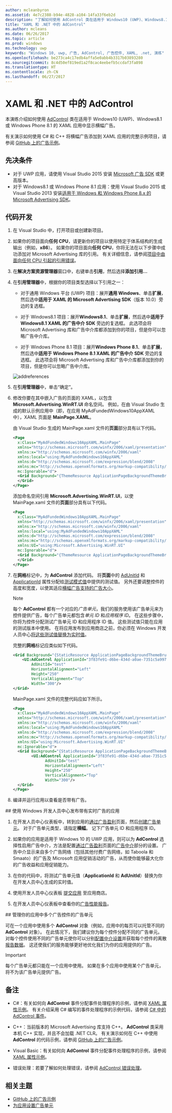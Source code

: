 ```yaml
---
author: mcleanbyron
ms.assetid: 4e7c2388-b94e-4828-a104-14fa33f6eb2d
description: "了解如何使用 AdControl 类在适用于 Windows10 (UWP)、Windows8.1 或 Windows Phone 8.1 的 XAML 应用中显示横幅广告。"
title: "XAML 和 .NET 中的 AdControl"
ms.author: mcleans
ms.date: 06/26/2017
ms.topic: article
ms.prod: windows
ms.technology: uwp
keywords: "Windows 10, uwp, 广告, AdControl, 广告控件, XAML, .net, 演练"
ms.openlocfilehash: be273ca4c17edb4affa5e0abb4b3317b03893280
ms.sourcegitcommit: 8c4d50ef819ed1a2f8cac4eebefb5ccdaf3fa898
ms.translationtype: HT
ms.contentlocale: zh-CN
ms.lasthandoff: 06/27/2017
---
```

# <a name="adcontrol-in-xaml-and-net"></a>XAML 和 .NET 中的 AdControl


本演练介绍如何使用 [AdControl](https://msdn.microsoft.com/library/windows/apps/microsoft.advertising.winrt.ui.adcontrol.aspx) 类在适用于 Windows10 (UWP)、Windows8.1 或 Windows Phone 8.1 的 XAML 应用中显示横幅广告。

有关演示如何使用 C# 和 C++ 将横幅广告添加到 XAML 应用的完整示例项目，请参阅 [GitHub 上的广告示例](http://aka.ms/githubads)。

## <a name="prerequisites"></a>先决条件

* 对于 UWP 应用，请使用 Visual Studio 2015 安装 [Microsoft 广告 SDK](http://aka.ms/ads-sdk-uwp) 或更高版本。
* 对于 Windows8.1 或 Windows Phone 8.1 应用：使用 Visual Studio 2015 或 Visual Studio 2013 安装[适用于 Windows 和 Windows Phone 8.x 的 Microsoft Advertising SDK](http://aka.ms/store-8-sdk)。

## <a name="code-development"></a>代码开发

1. 在 Visual Studio 中，打开项目或创建新项目。

2. 如果你的项目面向**任何 CPU**，请更新你的项目以使用特定于体系结构的生成输出（例如，**x86**）。 如果你的项目面向**任何 CPU**，你将无法在以下步骤中成功添加对 Microsoft Advertising 库的引用。 有关详细信息，请参阅[项目中由面向任何 CPU 引起的引用错误](known-issues-for-the-advertising-libraries.md#reference_errors)。

1.  在**解决方案资源管理器**窗口中，右键单击**引用**，然后选择**添加引用...**

2.  在**引用管理器**中，根据你的项目类型选择以下引用之一：

    -   对于通用 Windows 平台 (UWP) 项目：展开**通用 Windows**、单击**扩展**，然后选中**适用于 XAML 的 Microsoft Advertising SDK**（版本 10.0）旁边的复选框。

    -   对于 Windows8.1 项目：展开**Windows8.1**、单击**扩展**，然后选中**适用于 Windows8.1 XAML 的广告中介 SDK** 旁边的复选框。 此选项会将 Microsoft Advertising 库和广告中介库都添加到你的项目，但是你可以忽略广告中介库。

    -   对于 Windows Phone 8.1 项目：展开**Windows Phone 8.1**、单击**扩展**，然后选中**适用于 Windows Phone 8.1 XAML 的广告中介 SDK** 旁边的复选框。 此选项会将 Microsoft Advertising 库和广告中介库都添加到你的项目，但是你可以忽略广告中介库。

    ![addreferences](images/13-a84c026e-b283-44f2-8816-f950a1ef89aa.png)

3.  在**引用管理器**中，单击“确定”。

4.  修改你要在其中嵌入广告的页面的 XAML，以包含 **Microsoft.Advertising.WinRT.UI** 命名空间。 例如，在由 Visual Studio 生成的默认示例应用中（即，在应用 MyAdFundedWindows10AppXAML 中），XAML 页面是 **MainPage.XAML**。

    由 Visual Studio 生成的 MainPage.xaml 文件的**页面**部分具有以下代码。

    ``` xml
    <Page
      x:Class="MyAdFundedWindows10AppXAML.MainPage"
      xmlns="http://schemas.microsoft.com/winfx/2006/xaml/presentation"
      xmlns:x="http://schemas.microsoft.com/winfx/2006/xaml"
      xmlns:local="using:MyAdFundedWindows10AppXAML"
      xmlns:d="http://schemas.microsoft.com/expression/blend/2008"
      xmlns:mc="http://schemas.openxmlformats.org/markup-compatibility/2006"
      mc:Ignorable="d">
      <Grid Background="{ThemeResource ApplicationPageBackgroundThemeBrush}">
      </Grid>
    </Page>
    ```

    添加命名空间引用 **Microsoft.Advertising.WinRT.UI**，以使 MainPage.xaml 文件的**页面**部分具有以下代码。

    ``` xml
    <Page
      x:Class="MyAdFundedWindows10AppXAML.MainPage"
      xmlns="http://schemas.microsoft.com/winfx/2006/xaml/presentation"
      xmlns:x="http://schemas.microsoft.com/winfx/2006/xaml"
      xmlns:local="using:MyAdFundedWindows10AppXAML"
      xmlns:d="http://schemas.microsoft.com/expression/blend/2008"
      xmlns:mc="http://schemas.openxmlformats.org/markup-compatibility/2006"
      xmlns:UI="using:Microsoft.Advertising.WinRT.UI"
      mc:Ignorable="d">
      <Grid Background="{ThemeResource ApplicationPageBackgroundThemeBrush}">
      </Grid>
    </Page>
    ```

5. 在**网格**标记中，为 **AdControl** 添加代码。 将**页面**中的 [AdUnitId](https://msdn.microsoft.com/library/windows/apps/microsoft.advertising.winrt.ui.adcontrol.adunitid.aspx) 和 [ApplicationId](https://msdn.microsoft.com/library/windows/apps/microsoft.advertising.winrt.ui.adcontrol.applicationid.aspx) 属性分配给[测试模式值](test-mode-values.md)中提供的测试值。 另外还要调整控件的高度和宽度，以使其适应[横幅广告支持的广告大小](supported-ad-sizes-for-banner-ads.md)。

    > [!NOTE]
    > 每个 **AdControl** 都有一个对应的*广告单元*，我们的服务使用该广告单元来为控件提供广告，每个广告单元都包含*单元 ID* 和*应用程序 ID*。 在这些步骤中，你将为控件分配测试广告单元 ID 和应用程序 ID 值。 这些测试值只能在应用的测试版本中使用。 在将应用发布到应用商店之前，你必须在 Windows 开发人员中心[将这些测试值替换为实时值](#release)。

    完整的**网格**标记应类似如下代码。

    ``` xml
    <Grid Background="{StaticResource ApplicationPageBackgroundThemeBrush}">
        <UI:AdControl ApplicationId="3f83fe91-d6be-434d-a0ae-7351c5a997f1"
            AdUnitId="test"
            HorizontalAlignment="Left"
            Height="250"
            VerticalAlignment="Top"
            Width="300"/>
    </Grid>
    ```

    MainPage.xaml 文件的完整代码应如下所示。

    ``` xml
    <Page
      x:Class="MyAdFundedWindows10AppXAML.MainPage"
      xmlns="http://schemas.microsoft.com/winfx/2006/xaml/presentation"
      xmlns:x="http://schemas.microsoft.com/winfx/2006/xaml"
      xmlns:local="using:MyAdFundedWindows10AppXAML"
      xmlns:d="http://schemas.microsoft.com/expression/blend/2008"
      xmlns:mc="http://schemas.openxmlformats.org/markup-compatibility/2006"
      xmlns:UI="using:Microsoft.Advertising.WinRT.UI"
      mc:Ignorable="d">
      <Grid Background="{StaticResource ApplicationPageBackgroundThemeBrush}">
            <UI:AdControl ApplicationId="3f83fe91-d6be-434d-a0ae-7351c5a997f1"
                  AdUnitId="test"
                  HorizontalAlignment="Left"
                  Height="250"
                  VerticalAlignment="Top"
                  Width="300"/>
      </Grid>
    </Page>
    ```

6.  编译并运行应用以查看是否带有广告。

<span id="release" />
## <a name="release-your-app-with-live-ads-using-windows-dev-center"></a>使用 Windows 开发人员中心发布带有实时广告的应用

1.  在开发人员中心仪表板中，转到应用的[通过广告盈利](../publish/monetize-with-ads.md)页面，然后[创建广告单元](../monetize/set-up-ad-units-in-your-app.md)。 对于广告单元类型，请指定**横幅**。 记下广告单元 ID 和应用程序 ID。

2. 如果你的应用是适用于 Windows 10 的 UWP 应用，则可以为 **AdControl** 选择性启用广告中介，方法是配置[通过广告盈利](../publish/monetize-with-ads.md)页面的[广告中介](../publish/monetize-with-ads.md#mediation)部分的设置。 广告中介显示来自多个广告网络（包括其他付费广告网络，如 Taboola 和 Smaato）的广告及 Microsoft 应用促销活动的广告，从而使你能够最大化你的广告收益和应用促销能力。

3.  在你的代码中，将测试广告单元值（**ApplicationId** 和 **AdUnitId**）替换为你在开发人员中心生成的实时值。

4.  使用开发人员中心仪表板 [提交应用](../publish/app-submissions.md) 至应用商店。

5.  在开发人员中心仪表板中查看你的[广告性能报告](../publish/advertising-performance-report.md)。

<span id="manage" />
## <a name="manage-ad-units-for-multiple-ad-controls-in-your-app"></a>管理你的应用中多个广告控件的广告单元

可在一个应用中使用多个 **AdControl** 对象（例如，应用中的每页可以托管不同的 **AdControl** 对象）。 在此情况下，我们建议你为每个控件分配不同的广告单元。 对每个控件使用不同的广告单元使你可以分别[配置中介设置](../publish/monetize-with-ads.md#mediation)并获取每个控件的离散[报告数据](../publish/advertising-performance-report.md)。 这还使我们的服务能够更好地优化我们为你的应用提供的广告。

> [!IMPORTANT]
> 每个广告单元都只能在一个应用中使用。 如果在多个应用中使用某个广告单元，将不为该广告单元提供广告。

## <a name="notes"></a>备注

* C#：有关如何向 **AdControl** 事件分配事件处理程序的示例，请参阅 [XAML 属性示例](xaml-properties-example.md)。 有关介绍采用 C# 编写的事件处理程序的示例代码，请参阅 [C# 中的 AdControl 事件](adcontrol-events-in-c.md)。

* C++：当前版本的 Microsoft Advertising 库支持 C++。 **AdControl** 类采用本机 C++ 实现，并且不会加载 .NET CLR。 有关演示如何在 C++ 中使用 **AdControl** 的代码示例，请参阅 [GitHub 上的广告示例](http://aka.ms/githubads)。

* Visual Basic：有关如何向 **AdControl** 事件分配事件处理程序的示例，请参阅 [XAML 属性示例](xaml-properties-example.md)。

* 错误处理：若要了解如何处理错误，请参阅 [AdControl 错误处理](adcontrol-error-handling.md)。

## <a name="related-topics"></a>相关主题

* [GitHub 上的广告示例](http://aka.ms/githubads)
* [为应用设置广告单元](../monetize/set-up-ad-units-in-your-app.md)
